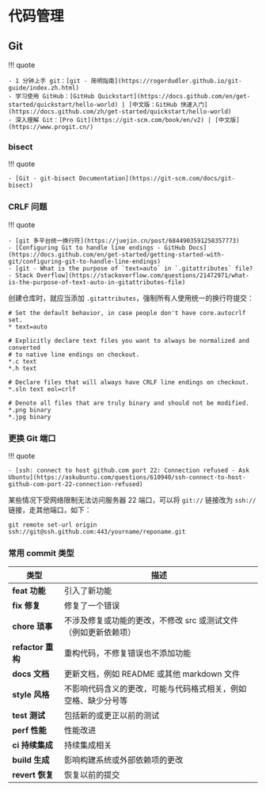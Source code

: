 # 代码管理

## Git

!!! quote

    - 1 分钟上手 git：[git - 简明指南](https://rogerdudler.github.io/git-guide/index.zh.html)
    - 学习使用 GitHub：[GitHub Quickstart](https://docs.github.com/en/get-started/quickstart/hello-world) | [中文版：GitHub 快速入门](https://docs.github.com/zh/get-started/quickstart/hello-world)
    - 深入理解 Git：[Pro Git](https://git-scm.com/book/en/v2) | [中文版](https://www.progit.cn/)

### bisect

!!! quote

    - [Git - git-bisect Documentation](https://git-scm.com/docs/git-bisect)

### CRLF 问题

!!! quote

    - [git 多平台统一换行符](https://juejin.cn/post/6844903591258357773)
    - [Configuring Git to handle line endings - GitHub Docs](https://docs.github.com/en/get-started/getting-started-with-git/configuring-git-to-handle-line-endings)
    - [git - What is the purpose of `text=auto` in `.gitattributes` file? - Stack Overflow](https://stackoverflow.com/questions/21472971/what-is-the-purpose-of-text-auto-in-gitattributes-file)

创建仓库时，就应当添加 `.gitattributes`，强制所有人使用统一的换行符提交：

```text
# Set the default behavior, in case people don't have core.autocrlf set.
* text=auto

# Explicitly declare text files you want to always be normalized and converted
# to native line endings on checkout.
*.c text
*.h text

# Declare files that will always have CRLF line endings on checkout.
*.sln text eol=crlf

# Denote all files that are truly binary and should not be modified.
*.png binary
*.jpg binary
```

### 更换 Git 端口

!!! quote

    - [ssh: connect to host github.com port 22: Connection refused - Ask Ubuntu](https://askubuntu.com/questions/610940/ssh-connect-to-host-github-com-port-22-connection-refused)

某些情况下受网络限制无法访问服务器 22 端口，可以将 `git://` 链接改为 `ssh://` 链接，走其他端口，如下：

```shell
git remote set-url origin ssh://git@ssh.github.com:443/yourname/reponame.git
```

### 常用 commit 类型

| 类型 | 描述 |
| --- | --- |
| **feat 功能** | 引入了新功能 |
| **fix 修复** | 修复了一个错误 |
| **chore 琐事** | 不涉及修复或功能的更改，不修改 src 或测试文件（例如更新依赖项） |
| **refactor 重构** | 重构代码，不修复错误也不添加功能 |
| **docs 文档** | 更新文档，例如 README 或其他 markdown 文件 |
| **style 风格** | 不影响代码含义的更改，可能与代码格式相关，例如空格、缺少分号等 |
| **test 测试** | 包括新的或更正以前的测试 |
| **perf 性能** | 性能改进 |
| **ci 持续集成** | 持续集成相关 |
| **build 生成** | 影响构建系统或外部依赖项的更改 |
| **revert 恢复** | 恢复以前的提交 |